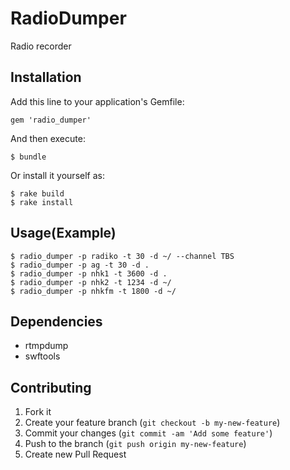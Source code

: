 # RadioDumper

Radio recorder

## Installation

Add this line to your application's Gemfile:

    gem 'radio_dumper'

And then execute:

    $ bundle

Or install it yourself as:

    $ rake build
    $ rake install

## Usage(Example)

    $ radio_dumper -p radiko -t 30 -d ~/ --channel TBS
    $ radio_dumper -p ag -t 30 -d .
    $ radio_dumper -p nhk1 -t 3600 -d .
    $ radio_dumper -p nhk2 -t 1234 -d ~/
    $ radio_dumper -p nhkfm -t 1800 -d ~/

## Dependencies

* rtmpdump
* swftools

## Contributing

1. Fork it
2. Create your feature branch (`git checkout -b my-new-feature`)
3. Commit your changes (`git commit -am 'Add some feature'`)
4. Push to the branch (`git push origin my-new-feature`)
5. Create new Pull Request
